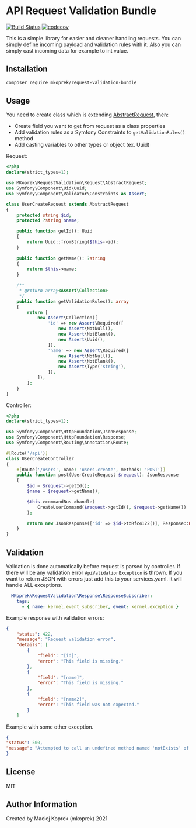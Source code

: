 # API Request Validation Bundle
[![Build Status](https://travis-ci.com/mkoprek/request-validation-bundle.svg?branch=main)](https://travis-ci.com/mkoprek/request-validation-bundle)
[![codecov](https://codecov.io/gh/mkoprek/request-validation-bundle/branch/main/graph/badge.svg?token=LF5FSUH6SC)](https://codecov.io/gh/mkoprek/request-validation-bundle)

This is a simple library for easier and cleaner handling requests. You can simply define incoming payload and validation rules with it. Also you can simply cast incoming data for example to int value.

## Installation
```bash
composer require mkoprek/request-validation-bundle
```

## Usage

You need to create class which is extending [AbstractRequest](https://github.com/mkoprek/request-validation-bundle/blob/main/src/Request/AbstractRequest.php), then:
* Create field you want to get from request as a class properties
* Add validation rules as a Symfony Constraints to `getValidationRules()` method
* Add casting variables to other types or object (ex. Uuid)

Request:
```php
<?php
declare(strict_types=1);

use MKoprek\RequestValidation\Request\AbstractRequest;
use Symfony\Component\Uid\Uuid;
use Symfony\Component\Validator\Constraints as Assert;

class UserCreateRequest extends AbstractRequest
{
    protected string $id;
    protected ?string $name;

    public function getId(): Uuid
    {
        return Uuid::fromString($this->id);
    }
    
    public function getName(): ?string
    {
        return $this->name;
    }

    /**
     * @return array<Assert\Collection>
     */
    public function getValidationRules(): array
    {
        return [
            new Assert\Collection([
                'id' => new Assert\Required([
                    new Assert\NotNull(),
                    new Assert\NotBlank(),
                    new Assert\Uuid(),
                ]),
                'name' => new Assert\Required([
                    new Assert\NotNull(),
                    new Assert\NotBlank(),
                    new Assert\Type('string'),
                ]),
            ]),
        ];
    }
}

```
Controller:
```php
<?php
declare(strict_types=1);

use Symfony\Component\HttpFoundation\JsonResponse;
use Symfony\Component\HttpFoundation\Response;
use Symfony\Component\Routing\Annotation\Route;

#[Route('/api')]
class UserCreateController
{
    #[Route('/users', name: 'users.create', methods: 'POST')]
    public function post(UserCreateRequest $request): JsonResponse
    {
        $id = $request->getId();
        $name = $request->getName();

        $this->commandBus->handle(
            CreateUserCommand($request->getId(), $request->getName())
        );

        return new JsonResponse(['id' => $id->toRfc4122()], Response::HTTP_CREATED);
    }
}
```

## Validation

Validation is done automatically before request is parsed by controller. If there will be any validation error `ApiValidationException` is thrown. 
If you want to return JSON with errors just add this to your services.yaml. It will handle ALL exceptions.

```yaml
  MKoprek\RequestValidation\Response\ResponseSubscriber:
    tags:
      - { name: kernel.event_subscriber, event: kernel.exception }
```
Example response with validation errors: 
```json
{
    "status": 422,
    "message": "Request validation error",
    "details": [
        {
            "field": "[id]",
            "error": "This field is missing."
        },
        {
            "field": "[name]",
            "error": "This field is missing."
        },
        {
            "field": "[name2]",
            "error": "This field was not expected."
        }
    ]
```

Example with some other exception.

```json
{
"status": 500,
"message": "Attempted to call an undefined method named 'notExists' of class 'UserCreateRequest'."
}
```

License
-------
MIT

Author Information
------------------
Created by Maciej Koprek (mkoprek) 2021
